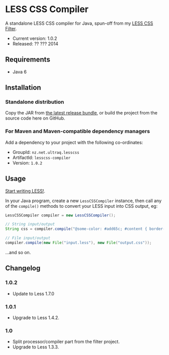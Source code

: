 
LESS CSS Compiler
=================

A standalone LESS CSS compiler for Java, spun-off from my [LESS CSS Filter](https://github.com/ultraq/lesscss-filter).

 - Current version: 1.0.2
 - Released: ?? ??? 2014


Requirements
------------

 - Java 6


Installation
------------

### Standalone distribution
Copy the JAR from [the latest release bundle](https://github.com/ultraq/lesscss-compiler/releases),
or build the project from the source code here on GitHub.

### For Maven and Maven-compatible dependency managers
Add a dependency to your project with the following co-ordinates:

 - GroupId: `nz.net.ultraq.lesscss`
 - ArtifactId: `lesscss-compiler`
 - Version: `1.0.2`


Usage
-----

[Start writing LESS!](http://lesscss.org/).

In your Java program, create a new `LessCSSCompiler` instance, then call any of
the `compile()` methods to convert your LESS input into CSS output, eg:

```java
LessCSSCompiler compiler = new LessCSSCompiler();

// String input/output
String css = compiler.compile("@some-color: #add65c; #content { border-right: 0.25em solid @some-color; }");

// File input/output
compiler.compile(new File("input.less"), new File("output.css"));
```

...and so on.


Changelog
---------

### 1.0.2
 - Update to Less 1.7.0

### 1.0.1
 - Upgrade to Less 1.4.2.

### 1.0
 - Split processor/compiler part from the filter project.
 - Upgrade to Less 1.3.3.

